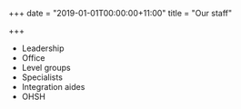 +++
date = "2019-01-01T00:00:00+11:00"
title = "Our staff"

+++
* Leadership
* Office
* Level groups
* Specialists
* Integration aides
* OHSH